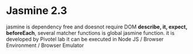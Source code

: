 # Jasmine 2.3

jasmine is dependency free and doesnot require DOM
**describe, it, expect, beforeEach**, several matcher functions is global jasmine function.
it is developed by Pivotel lab
it can be executed in  Node JS / Browser Environment / Browser Emulator